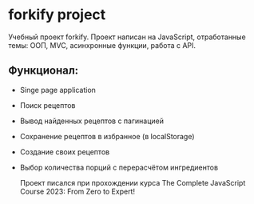 # forkify project

Учебный проект forkify. Проект написан на JavaScript, отработанные темы: ООП, MVC, асинхронные функции, работа с API.

## Функционал:

- Singe page application
- Поиск рецептов
- Вывод найденных рецептов с пагинацией
- Сохранение рецептов в избранное (в localStorage)
- Создание своих рецептов
- Выбор количества порций с перерасчётом ингредиентов

  Проект писался при прохождении курса The Complete JavaScript Course 2023: From Zero to Expert!
